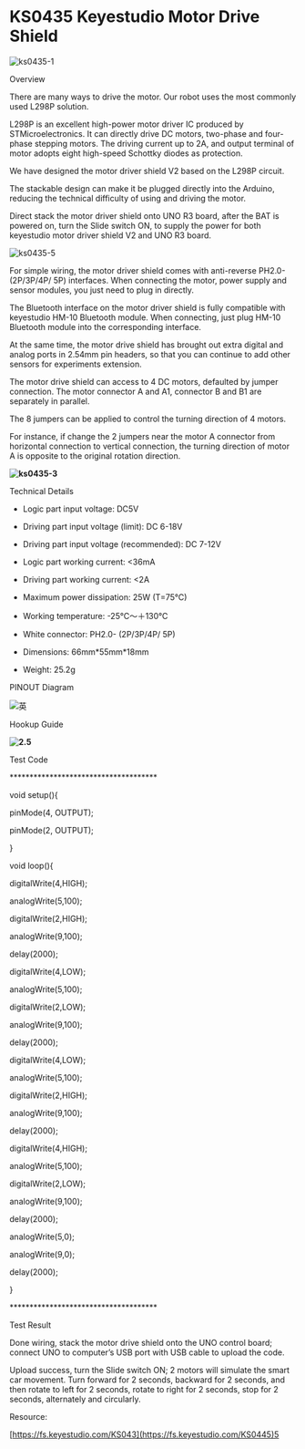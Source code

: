 # **KS0435 Keyestudio  Motor Drive Shield**

![ks0435-1](KS0435\media/95cca98a204e6dc460cfdfec37c50858.jpeg)

 Overview

There are many ways to drive the motor. Our robot uses the most commonly used
L298P solution.

L298P is an excellent high-power motor driver IC produced by STMicroelectronics.
It can directly drive DC motors, two-phase and four-phase stepping motors. The
driving current up to 2A, and output terminal of motor adopts eight high-speed
Schottky diodes as protection.

We have designed the motor driver shield V2 based on the L298P circuit.

The stackable design can make it be plugged directly into the Arduino, reducing
the technical difficulty of using and driving the motor.

Direct stack the motor driver shield onto UNO R3 board, after the BAT is powered
on, turn the Slide switch ON, to supply the power for both keyestudio motor
driver shield V2 and UNO R3 board.

![ks0435-5](KS0435\media/d39ea0cd6054d5f772b249bc0fa88206.jpeg)

For simple wiring, the motor driver shield comes with anti-reverse PH2.0-
(2P/3P/4P/ 5P) interfaces. When connecting the motor, power supply and sensor
modules, you just need to plug in directly.

The Bluetooth interface on the motor driver shield is fully compatible with
keyestudio HM-10 Bluetooth module. When connecting, just plug HM-10 Bluetooth
module into the corresponding interface.

At the same time, the motor drive shield has brought out extra digital and
analog ports in 2.54mm pin headers, so that you can continue to add other
sensors for experiments extension.

The motor drive shield can access to 4 DC motors, defaulted by jumper
connection. The motor connector A and A1, connector B and B1 are separately in
parallel.

The 8 jumpers can be applied to control the turning direction of 4 motors.

For instance, if change the 2 jumpers near the motor A connector from horizontal
connection to vertical connection, the turning direction of motor A is opposite
to the original rotation direction.

**![ks0435-3](KS0435\media/951cbb1f502c8b697c18c5625f278fee.jpeg)**

 Technical Details

-   Logic part input voltage: DC5V

-   Driving part input voltage (limit): DC 6-18V

-   Driving part input voltage (recommended): DC 7-12V

-   Logic part working current: \<36mA

-   Driving part working current: \<2A

-   Maximum power dissipation: 25W (T=75℃)

-   Working temperature: -25℃～＋130℃

-   White connector: PH2.0- (2P/3P/4P/ 5P)

-   Dimensions: 66mm\*55mm\*18mm

-   Weight: 25.2g

 PINOUT Diagram

![英](KS0435\media/3c03aa5fded5214a4f284540b11f8931.png)

 Hookup Guide

**![2.5](KS0435\media/b7225b18fb3516bb35d5ea057c7aaa3f.png)**

 Test Code

\*\*\*\*\*\*\*\*\*\*\*\*\*\*\*\*\*\*\*\*\*\*\*\*\*\*\*\*\*\*\*\*\*\*\*\*\*

void setup(){

pinMode(4, OUTPUT);

pinMode(2, OUTPUT);

}

void loop(){

digitalWrite(4,HIGH);

analogWrite(5,100);

digitalWrite(2,HIGH);

analogWrite(9,100);

delay(2000);

digitalWrite(4,LOW);

analogWrite(5,100);

digitalWrite(2,LOW);

analogWrite(9,100);

delay(2000);

digitalWrite(4,LOW);

analogWrite(5,100);

digitalWrite(2,HIGH);

analogWrite(9,100);

delay(2000);

digitalWrite(4,HIGH);

analogWrite(5,100);

digitalWrite(2,LOW);

analogWrite(9,100);

delay(2000);

analogWrite(5,0);

analogWrite(9,0);

delay(2000);

}

\*\*\*\*\*\*\*\*\*\*\*\*\*\*\*\*\*\*\*\*\*\*\*\*\*\*\*\*\*\*\*\*\*\*\*\*\*

 Test Result

Done wiring, stack the motor drive shield onto the UNO control board; connect
UNO to computer’s USB port with USB cable to upload the code.

Upload success, turn the Slide switch ON; 2 motors will simulate the smart car
movement. Turn forward for 2 seconds, backward for 2 seconds, and then rotate to
left for 2 seconds, rotate to right for 2 seconds, stop for 2 seconds,
alternately and circularly.

Resource:

[https://fs.keyestudio.com/KS043](https://fs.keyestudio.com/KS0445)5
